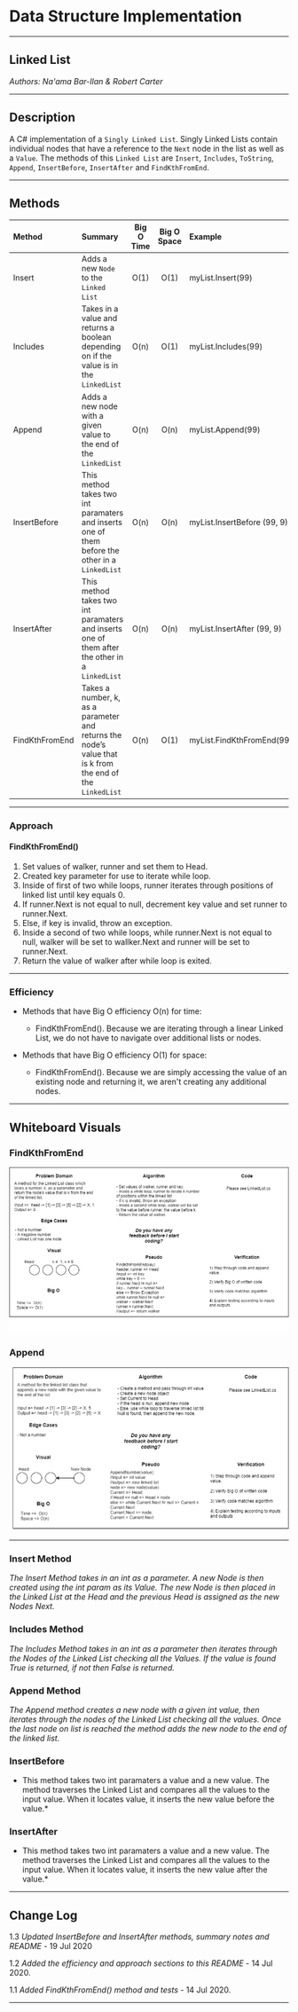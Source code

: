 # Data Structure Implementation
---

## Linked List

*Authors: Na'ama Bar-Ilan & Robert Carter*

---

## Description

A C# implementation of a `Singly Linked List`. Singly Linked Lists contain individual nodes that have a reference to the `Next` node in the list as well as a `Value`. The methods of this `Linked List` are `Insert`, `Includes`, `ToString`, `Append`, `InsertBefore`, `InsertAfter` and `FindKthFromEnd`.

---

## Methods

| Method | Summary | Big O Time | Big O Space | Example | 
| :----------- | :----------- | :-------------: | :-------------: | :----------- |
| Insert | Adds a new `Node` to the `Linked List` | O(1) | O(1) | myList.Insert(99) |
| Includes | Takes in a value and returns a boolean depending on if the value is in the `LinkedList` | O(n) | O(1) | myList.Includes(99) |
| Append  | Adds a new node with a given value to the end of the `LinkedList` | O(n) | O(n) | myList.Append(99) |
| InsertBefore | This method takes two int paramaters and inserts one of them before the other in a `LinkedList` | O(n) | O(n) | myList.InsertBefore (99, 9) |
| InsertAfter | This method takes two int paramaters and inserts one of them after the other in a `LinkedList` | O(n) | O(n) | myList.InsertAfter (99, 9) |
| FindKthFromEnd | Takes a number, k, as a parameter and returns the node’s value that is k from the end of the `LinkedList` | O(n) | O(1) | myList.FindKthFromEnd(99) |



---
### Approach

#### FindKthFromEnd()
1. Set values of walker, runner and set them to Head.
2. Created key parameter for use to iterate while loop. 
3. Inside of first of two while loops, runner iterates through positions of linked list until key equals 0.
4. If runner.Next is not equal to null, decrement key value and set runner to runner.Next.
4. Else, if key is invalid, throw an exception.
5. Inside a second of two while loops, while runner.Next is not equal to null, walker will be set to wallker.Next and runner will be set to runner.Next.
6. Return the value of walker after while loop is exited.

----

### Efficiency
* Methods that have Big O efficiency O(n) for time:
  * FindKthFromEnd(). Because we are iterating through a linear Linked List, we do not have to navigate over additional lists or nodes.

* Methods that have Big O efficiency O(1) for space:
  * FindKthFromEnd(). Because we are simply accessing the value of an existing node and returning it, we aren't creating any additional nodes.


---

## Whiteboard Visuals

### FindKthFromEnd
![Whiteboard Image](https://github.com/NaamaBarIlan/data-structures-and-algorithms/blob/master/Assets/code-challenge07.png)

### Append
![Whiteboard Image](https://github.com/NaamaBarIlan/data-structures-and-algorithms/blob/master/Assets/code-challenge06.png)

----

### Insert Method

*The Insert Method takes in an int as a parameter. A new Node is then created using the* 
*int param as its Value. The new Node is then placed in the Linked List at the Head and*
*the previous Head is assigned as the new Nodes Next.*

### Includes Method

*The Includes Method takes in an int as a parameter then iterates through the Nodes of the*
*Linked List checking all the Values. If the value is found True is returned, if not then*
*False is returned.*

### Append Method
*The Append method creates a new node with a given int value, then iterates through the nodes of the Linked List checking all the values. Once the last node on list is reached the method adds the new node to the end of the linked list.*

### InsertBefore
* This method takes two int paramaters a value and a new value. The method traverses the Linked List and compares all the values to the input value. When it locates value, it inserts the new value before the value.*

### InsertAfter
* This method takes two int paramaters a value and a new value. The method traverses the Linked List and compares all the values to the input value. When it locates value, it inserts the new value after the value.*


---

## Change Log

1.3 *Updated InsertBefore and InsertAfter methods, summary notes and README* - 19 Jul 2020

1.2 *Added the efficiency and approach sections to this README* - 14 Jul 2020.

1.1 *Added FindKthFromEnd() method and tests* - 14 Jul 2020.


---
